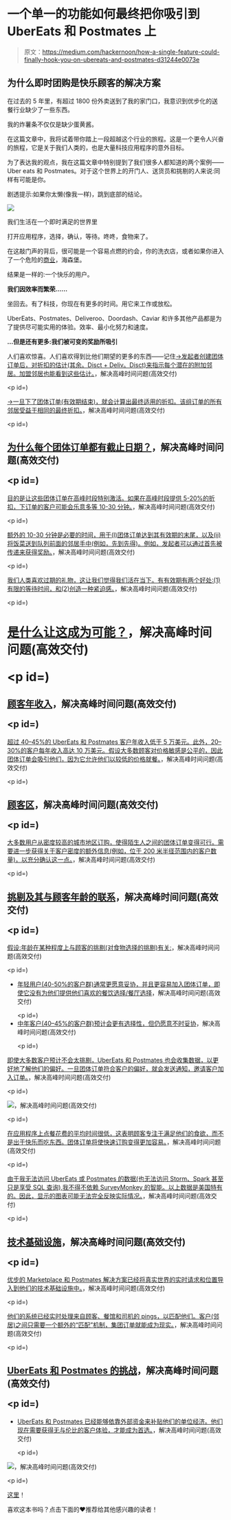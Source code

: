 # 一个单一的功能如何最终把你吸引到 UberEats 和 Postmates 上

> 原文：<https://medium.com/hackernoon/how-a-single-feature-could-finally-hook-you-on-ubereats-and-postmates-d31244e0073e>

## 为什么即时团购是快乐顾客的解决方案

在过去的 5 年里，有超过 1800 份外卖送到了我的家门口，我意识到优步化的送餐行业缺少了一些东西。

我的炸薯条不仅仅是缺少蛋黄酱。

在这篇文章中，我将试着带你踏上一段超越这个行业的旅程。这是一个更令人兴奋的旅程，它是关于我们人类的，也是大量科技应用程序的意外目标。

为了表达我的观点，我在这篇文章中特别提到了我们很多人都知道的两个案例——Uber eats 和 Postmates。对于这个世界上的开门人、送货员和挑剔的人来说:同样有可能是你。

剧透提示:如果你太懒(像我一样)，跳到底部的结论。

![](img/aacdc4422f22dcab038041f58263b5f2.png)

我们生活在一个即时满足的世界里

打开应用程序，选择，确认，等待。咚咚，食物来了。

在这敲门声的背后，很可能是一个容易点燃的约会，你的洗衣店，或者如果你进入了一个危险的[商业](https://hackernoon.com/tagged/business)，海森堡。

结果是一样的:一个快乐的用户。

**我们因效率而繁荣……**

坐回去。有了科技，你现在有更多的时间。用它来工作或放松。

UberEats、Postmates、Deliveroo、Doordash、Caviar 和许多其他产品都是为了提供尽可能实用的体验。效率、最小化努力和速度。

**…但是还有更多:我们被可变的奖励所吸引**

人们喜欢惊喜。人们喜欢得到比他们期望的更多的东西——记住[→发起者创建团体订单后，对折扣的估计(其余。Disct + Deliv。Disct)来指示每个潜在的附加邻居。加盟邻居也能看到这些估计。](https://medium.com/u/295258f6269d#司机/订单)，解决高峰时间问题(高效交付)</p><p id=)

[→一旦下了团体订单(有效期结束)，就会计算出最终适用的折扣。该组订单的所有邻居受益于相同的最终折扣。](https://medium.com/u/295258f6269d#司机/订单)，解决高峰时间问题(高效交付)</p><p id=)

## [为什么每个团体订单都有截止日期？](https://medium.com/u/295258f6269d#司机/订单)，解决高峰时间问题(高效交付)</p><p id=)

[目的是让这些团体订单在高峰时段特别激活。如果在高峰时段提供 5-20%的折扣，下订单的客户可能会乐意多等 10-30 分钟。](https://medium.com/u/295258f6269d#司机/订单)，解决高峰时间问题(高效交付)</p><p id=)

[额外的 10-30 分钟是必要的时间，用于(I)团体订单达到其有效期的末尾，以及(ii)将饭菜送到队列前面的邻居手中(例如，先到先得)。例如，发起者可以通过首先被传递来获得奖励。](https://medium.com/u/295258f6269d#司机/订单)，解决高峰时间问题(高效交付)</p><p id=)

[我们人类喜欢过期的礼物，这让我们觉得我们活在当下。有有效期有两个好处:(1)有限的等待时间，和(2)创造一种紧迫感。](https://medium.com/u/295258f6269d#司机/订单)，解决高峰时间问题(高效交付)</p><p id=)

# [是什么让这成为可能？](https://medium.com/u/295258f6269d#司机/订单)，解决高峰时间问题(高效交付)</p><p id=)

## [顾客年收入](https://medium.com/u/295258f6269d#司机/订单)，解决高峰时间问题(高效交付)</p><p id=)

[超过 40–45%的 UberEats 和 Postmates 客户年收入低于 5 万美元。此外，20–30%的客户每年收入高达 10 万美元。假设大多数顾客对价格敏感是公平的，因此团体订单会吸引他们，因为它允许他们以较低的价格就餐。](https://medium.com/u/295258f6269d#司机/订单)，解决高峰时间问题(高效交付)</p><p id=)

## [顾客区](https://medium.com/u/295258f6269d#司机/订单)，解决高峰时间问题(高效交付)</p><p id=)

[大多数用户从密度较高的城市地区订购，使得陌生人之间的团体订单变得可行。需要进一步获得关于客户密度的额外信息(例如，位于 200 米半径范围内的客户数量)，以充分确认这一点。](https://medium.com/u/295258f6269d#司机/订单)，解决高峰时间问题(高效交付)</p><p id=)

## [挑剔及其与顾客年龄的联系](https://medium.com/u/295258f6269d#司机/订单)，解决高峰时间问题(高效交付)</p><p id=)

[假设:年龄在某种程度上与顾客的挑剔(对食物选择的挑剔)有关:](https://medium.com/u/295258f6269d#司机/订单)，解决高峰时间问题(高效交付)</p><p id=)

*   [年轻用户(40-50%的客户群)通常更愿意妥协，并且更容易加入团体订单，即使它没有为他们提供他们喜欢的餐饮选择/餐厅选择](https://medium.com/u/295258f6269d#司机/订单)，解决高峰时间问题(高效交付)</p><p id=)
*   [中年客户(40–45%的客户群)预计会更有选择性，但仍愿意不时妥协](https://medium.com/u/295258f6269d#司机/订单)，解决高峰时间问题(高效交付)</p><p id=)

[即使大多数客户预计不会太挑剔，UberEats 和 Postmates 也会收集数据，以更好地了解他们的偏好。一旦团体订单符合客户的偏好，就会发送通知，邀请客户加入订单。](https://medium.com/u/295258f6269d#司机/订单)，解决高峰时间问题(高效交付)</p><p id=)

[![](img/1a75337dc49d3e266ac99214d5c48b9c.png)](https://medium.com/u/295258f6269d#司机/订单)，解决高峰时间问题(高效交付)</p><p id=)

[在应用程序上点餐花费的平均时间很低，这表明顾客专注于满足他们的食欲，而不是出于快乐而吃东西。团体订单将使快速订购变得更加容易。](https://medium.com/u/295258f6269d#司机/订单)，解决高峰时间问题(高效交付)</p><p id=)

[由于我无法访问 UberEats 或 Postmates 的数据(也无法访问 Storm、Spark 甚至只是享受 SQL 查询),我不得不依赖 SurveyMonkey 的智能。以上数据是美国特有的。因此，显示的图表可能无法完全反映实际情况。](https://medium.com/u/295258f6269d#司机/订单)，解决高峰时间问题(高效交付)</p><p id=)

## [技术基础设施](https://medium.com/u/295258f6269d#司机/订单)，解决高峰时间问题(高效交付)</p><p id=)

[优步的 Marketplace 和 Postmates 解决方案已经将真实世界的实时请求和位置导入到他们的技术基础设施中。](https://medium.com/u/295258f6269d#司机/订单)，解决高峰时间问题(高效交付)</p><p id=)

[他们的系统已经实时处理来自顾客、餐馆和司机的 pings，以匹配他们。客户(邻居)之间只需要一个额外的“匹配”机制，集团订单就能成为现实。](https://medium.com/u/295258f6269d#司机/订单)，解决高峰时间问题(高效交付)</p><p id=)

## [UberEats 和 Postmates 的挑战](https://medium.com/u/295258f6269d#司机/订单)，解决高峰时间问题(高效交付)</p><p id=)

*   [UberEats 和 Postmates 已经能够依靠外部资金来补贴他们的单位经济。他们现在需要获得无与伦比的客户体验，才能成为首选。](https://medium.com/u/295258f6269d#司机/订单)，解决高峰时间问题(高效交付)</p><p id=)

[![](img/8fc42cabda979e59ada6c91574581a6c.png)](https://medium.com/u/295258f6269d#司机/订单)，解决高峰时间问题(高效交付)</p><p id=)

[这里](https://medium.com/u/914088e570e#.m6889u68k)！

喜欢这本书吗？点击下面的❤推荐给其他感兴趣的读者！